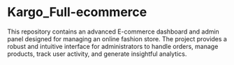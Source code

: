 # Kargo_Full-ecommerce
This repository contains an advanced E-commerce dashboard and admin panel designed for managing an online fashion store. The project provides a robust and intuitive interface for administrators to handle orders, manage products, track user activity, and generate insightful analytics.
